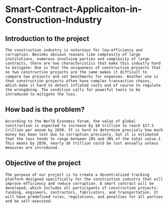 # Smart-Contract-Applicaiton-in-Construction-Industry

## Introduction to the project
    The construction industry is notorious for low-efficiency and corruption. Besides obvious reasons like complexity of large institutions, numerous involving parties and complexity of large contracts, there are two characteristics that make this industry hard to mitigate: One is that the uniqueness of construction projects that no two construction projects are the same makes it difficult to compare two projects and set benchmarks for expenses. Another one is that construction projects often have complex transaction chains, which make it hard to detect inflated costs and of course to regulate the wrongdoing. The condition calls for powerful tools to be introduced to mitigate the loss.

## How bad is the problem?
    According to the World Economic Forum, the value of global construction is expected to increase by $8 trillion to reach $17.5 trillion per annum by 2030. It is hard to determine precisely how much money has been lost due to corruption precisely, but it is estimated that the loss tends to range between 10% and 30% of the total value.1 This means by 2030, nearly $6 trillion could be lost annually unless measures are introduced.

## Objective of the project
    The purpose of our project is to create a decentralized tracking platform designed specifically for the construction industry that will improve efficiency and reduce corruption. A smart contract will be developed, which includes all participants of construction projects: funding, engineers, contractors, fabricators, and transportation. It will have predefined rules, regulations, and penalties for all parties and be self-executed.
